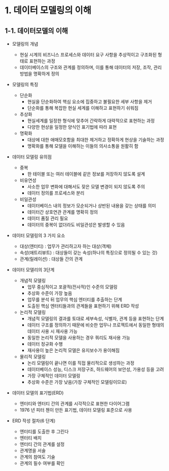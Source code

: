 # 1. 데이터 모델링의 이해
## 1-1. 데이터모델의 이해
 - 모델링의 개념
   - 현실 시계의 비즈니스 프로세스와 데이터 요구 사항을 추상적이고 구조화된 형태로 표현하는 과정
   - 데이터베이스의 구조와 관계를 정의하며, 이를 통해 데이터의 저장, 조작, 관리 방법을 명확하게 정의

- 모델링의 특징
  - 단순화
    - 현실을 단순화하여 핵심 요소에 집중하고 불필요한 세부 사항을 제거
    - 단순화를 통해 복잡한 현실 세계를 이해하고 표현하기 쉬워짐
  - 추상화
    - 현실세계를 일정한 형식에 맞추어 간략하게 대략적으로 표현하는 과정
    - 다양한 현상을 일정한 양식인 표기법에 따라 표현
  - 명확화
    - 대상에 대한 애매모호함을 최대한 제거하고 정확하게 현상을 기술하는 과정
    - 명확화를 통해 모델을 이해하는 이들의 의사소통을 원활히 함
      
- 데이터 모델링 유의점
  - 중복
    - 한 테이블 또는 여러 테이블에 같은 정보를 저장하지 않도록 설계
  - 비유연성
    - 사소한 업무 변화에 대해서도 잦은 모델 변경이 되지 않도록 주의
    - 데이터 정의를 프로세스와 분리
  - 비일관성
    - 데이터베이스 내의 정보가 모순되거나 상반된 내용을 갖는 상태를 의미
    - 데이터간 상호연관 관계를 명확히 정의
    - 데이터 품질 관리 필요
    - 데이터의 중복이 없더라도 비일관성은 발생할 수 있음
      
+ 데이터 모델링의 3 가지 요소
  + 대상(엔터티) : 업무가 관리하고자 하는 대상(객체)
  + 속성(애트리뷰트) : 대상들이 갖는 속성(하나의 특징으로 정의될 수 있는 것)
  + 관계(릴레이션) : 대상들 간의 관계
    
+ 데이터 모델리의 3단계
  + 개념적 모델링
    + 업무 중심적이고 포괄적(전사적)인 수준의 모델링
    + 추상화 수준이 가장 높음
    + 업무를 분석 뒤 업무의 핵심 엔터티를 추출하는 단계
    + 도출된 핵심 엔터티들과의 관계들을 표현하기 위해 ERD 작성
  + 논리적 모델링
    + 개념적 모델링의 결과를 토대로 세부속성, 식별자, 관계 등을 표현하는 단계
    + 데이터 구조를 정의하기 때문에 비슷한 업무나 프로젝트에서 동일한 형태의 데이터 사용 시 재사용 가능
    + 동일한 논리적 모델을 사용하는 경우 쿼리도 재사용 가능
    + 데이터 정규화 수행
    + 재사용이 높은 논리적 모델은 유지보수가 용이해짐
  + 물리적 모델링
    + 논리 모델링이 끝나면 이를 직접 물리적으로 생성하는 과정
    + 데이터베이스 성능, 디스크 저장구조, 하드웨어의 보안성, 가용성 등을 고려
    + 가장 구체적인 데이터 모델링
    + 추상화 수준은 가장 낮음(가장 구체적인 모델링이므로)
      
+ 데이터 모델의 표기법(ERD)
  + 엔터티와 엔터티 간의 관계를 시각적으로 표현한 다이어그램
  + 1976 년 피터 첸이 만든 표기법, 데이터 모델링 표준으로 사용
    
+ ERD 작성 절차(6 단계)
  + 엔터티를 도출한 후 그린다 
  + 엔터티 배치 
  + 엔터티 간의 관계를 설정 
  + 관계명을 서술 
  + 관계의 참여도 기술 
  + 관계의 필수 여부를 확인
        
 
 
